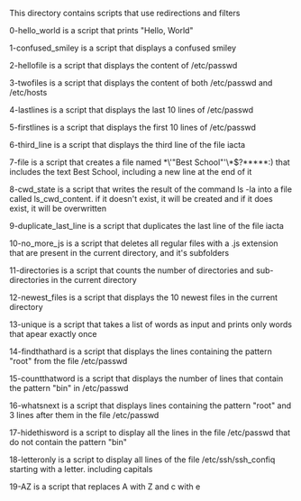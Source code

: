 This directory contains scripts that use redirections and filters

0-hello_world is a script that prints "Hello, World"

1-confused_smiley is a script that displays a confused smiley

2-hellofile is a script that displays the content of /etc/passwd

3-twofiles is a script that displays the content of both /etc/passwd and /etc/hosts

4-lastlines is a script that displays the last 10 lines of /etc/passwd

5-firstlines is a script that displays the first 10 lines of /etc/passwd

6-third_line is a script that displays the third line of the file iacta

7-file is a script that creates a file named \*\\'"Best School"\'\\*$\?\*\*\*\*\*:) that includes the text Best School, including a new line at the end of it

8-cwd_state is a script that writes the result of the command ls -la into a file called ls_cwd_content. if it doesn't exist, it will be created and if it does exist, it will be overwritten

9-duplicate_last_line is a script that duplicates the last line of the file iacta

10-no_more_js is a script that deletes all regular files with a .js extension that are present in the current directory, and it's subfolders

11-directories is a script that counts the number of directories and sub-directories in the current directory

12-newest_files is a script that displays the 10 newest files in the current directory

13-unique is a script that takes a list of words as input and prints only words that apear exactly once

14-findthathard is a script that displays the lines containing the pattern "root" from the file /etc/passwd

15-countthatword is a script that displays the number of lines that contain the pattern "bin" in /etc/passwd

16-whatsnext is a script that displays lines containing the pattern "root" and 3 lines after them in the file /etc/passwd

17-hidethisword is a script to display all the lines in the file /etc/passwd that do not contain the pattern "bin"

18-letteronly is a script to display all lines of the file /etc/ssh/ssh_confiq starting with a letter. including capitals

19-AZ is a script that replaces A with Z and c with e

